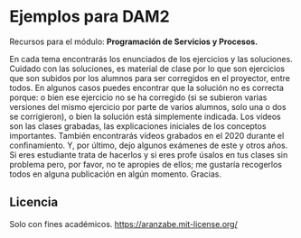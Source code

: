 # Ejemplos para DAM2
Recursos para el módulo: **Programación de Servicios y Procesos.** 

En cada tema encontrarás los enunciados de los ejercicios y las soluciones. Cuidado con las soluciones, es material de clase por lo que son ejercicios que son subidos por los alumnos para ser corregidos en el proyector, entre todos. En algunos casos puedes encontrar que la solución no es correcta porque: o bien ese ejercicio no se ha corregido (si se subieron varias versiones del mismo ejercicio por parte de varios alumnos, solo una o dos se corrigieron), o bien la solución está simplemente indicada.
Los vídeos son las clases grabadas, las explicaciones iniciales de los conceptos importantes. También encontrarás vídeos grabados en el 2020 durante el confinamiento.
Y, por último, dejo algunos exámenes de este y otros años. Si eres estudiante trata de hacerlos y si eres profe úsalos en tus clases sin problema pero, por favor, no te apropies de ellos; me gustaría recogerlos todos en alguna publicación en algún momento.
Gracias.


## Licencia

Solo con fines académicos.
https://aranzabe.mit-license.org/
